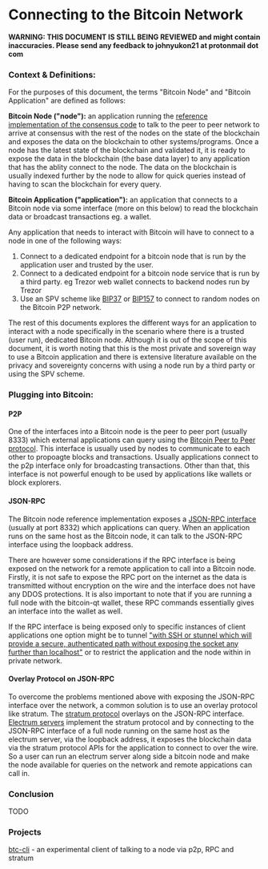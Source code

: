 # Connecting to the Bitcoin Network

**WARNING: THIS DOCUMENT IS STILL BEING REVIEWED and might contain inaccuracies. Please send any  feedback to johnyukon21 at protonmail dot com**

### Context & Definitions:
For the purposes of this document, the terms "Bitcoin Node" and "Bitcoin Application" are defined as follows:

**Bitcoin Node ("node"):** an application running the [reference implementation of the consensus code](https://github.com/bitcoin/bitcoin) to talk to the peer to peer network to arrive at consensus with the rest  of the nodes on the state of the blockchain and exposes the data on the blockchain to other systems/programs. Once a node has the latest state of the blockchain and validated it, it is ready to expose the data in the blockchain (the base data layer) to any application that has the ablity connect to the node. The data on the blockchain is usually indexed further by the node to allow for quick queries instead of having to scan the blockchain for every query. 

**Bitcoin Application ("application"):** an application that connects to a Bitcoin node via some interface (more on this below) to read the blockchain data or broadcast transactions eg. a wallet. 

Any application that needs to interact with Bitcoin will have to connect to a node in one of the following ways:
1. Connect to a dedicated endpoint for a bitcoin node that is run by the application user and trusted by the  user. 
2. Connect to a dedicated endpoint for a bitcoin node service that is run by a third party. eg Trezor web wallet connects to backend nodes run by Trezor 
3. Use an SPV scheme like [BIP37](https://github.com/bitcoin/bips/blob/master/bip-0037.mediawiki) or [BIP157](https://github.com/bitcoin/bips/blob/master/bip-0157.mediawiki) to connect to random nodes on the Bitcoin P2P network.

The rest of this documents explores the different ways for an application to interact with a node specifically in the scenario where there is a trusted (user run), dedicated Bitcoin node. Although it is out of the scope of this document, it is worth noting that this is the most private and sovereign way to use a Bitcoin application and there is extensive literature available on the privacy and sovereignty concerns with using a node run by a third party or using the SPV scheme. 

###  Plugging into Bitcoin:
#### P2P
One of the interfaces into a Bitcoin node is the peer to peer port (usually 8333) which external applications can query using 
the [Bitcoin Peer to Peer protocol](https://en.bitcoin.it/wiki/Protocol_documentation). This interface is usually used by nodes to communicate to each other to propoagte blocks and transactions. Usually applications connect to the p2p interface only for broadcasting transactions. Other than that, this interface is not powerful enough to be used by applications like wallets or block explorers.

#### JSON-RPC
The Bitcoin node reference implementation exposes a [JSON-RPC interface](https://en.bitcoin.it/wiki/Original_Bitcoin_client/API_calls_list) (usually at port 8332) which applications can query. When an application runs on the same host as the Bitcoin node, it can talk to the JSON-RPC interface using the loopback address. 

There are however some considerations if the RPC interface is being exposed on the network for a remote application to call
into a Bitcoin node. Firstly, it is not safe to expose the RPC port on the internet as the data is transmitted without encryption on the wire and the interface does not have any DDOS protections. It is also important to note that if you are running a full node with the bitcoin-qt wallet, these RPC commands  essentially gives an interface into the wallet as well. 

If the RPC interface is being exposed only to specific instances of client applications one option might be to tunnel ["with SSH or stunnel which will provide a secure, authenticated path without exposing the socket any further than localhost"](https://en.bitcoin.it/wiki/Enabling_SSL_on_original_client_daemon) or to restrict the application and the node within in private network.

#### Overlay Protocol on JSON-RPC
To overcome the problems mentioned above with exposing the JSON-RPC interface over the network, a common solution is to use an
overlay protocol like stratum. The [stratum protocol](http://docs.electrum.org/en/latest/protocol.html) overlays on the JSON-RPC interface. [Electrum servers](https://en.bitcoin.it/wiki/Electrum#Server_software) implement the stratum
protocol and by connecting to the JSON-RPC interface of a full node running on the same host as the electrum server, via the loopback address, it exposes the blockchain data via the stratum protocol APIs for the application to connect to over the wire. So a user can run an electrum server along side a bitcoin node and make the node available for queries on the network and remote appications can call in. 

### Conclusion
TODO

### Projects
[btc-cli](https://github.com/johnyukon21/btc-cli/tree/development) - an experimental client of talking to a node via p2p, RPC and stratum
